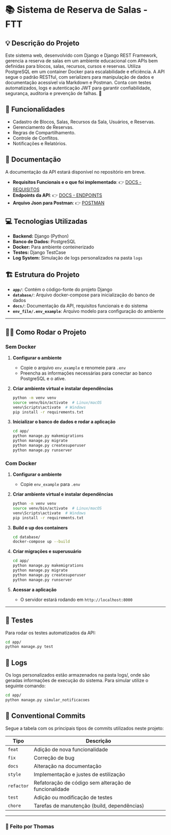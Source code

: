 # 📚 Sistema de Reserva de Salas - FTT

## 💡 Descrição do Projeto
Este sistema web, desenvolvido com Django e Django REST Framework, gerencia a reserva de salas em um ambiente educacional com APIs bem definidas para blocos, salas, recursos, cursos e reservas. Utiliza PostgreSQL em um container Docker para escalabilidade e eficiência. A API segue o padrão RESTful, com serializers para manipulação de dados e documentação acessível via Markdown e Postman. Conta com testes automatizados, logs e autenticação JWT para garantir confiabilidade, segurança, auditoria e prevenção de falhas. 🚀

## 🎯 Funcionalidades
- Cadastro de Blocos, Salas, Recursos da Sala, Usuários, e Reservas.
- Gerenciamento de Reservas.
- Regras de Compartilhamento.
- Controle de Conflitos.
- Notificações e Relatórios.

## 📂 Documentação
A documentação da API estará disponível no repositório em breve.

- **Requisitos Funcionais e o que foi implementado**: 👉 [DOCS - REQUISITOS](https://github.com/ThomasNicholas21/ProjetoUni/blob/master/docs/requisitos.md)
- **Endpoints da API**: 👉 [DOCS - ENDPOINTS](https://github.com/ThomasNicholas21/ProjetoUni/blob/master/docs/endpoints.md)
- **Arquivo Json para Postman**: 👉 [POSTMAN](https://github.com/ThomasNicholas21/ProjetoUni/blob/master/docs/Unievangelica%20API.postman_collection.json)

## 💻 Tecnologias Utilizadas
- **Backend:** Django (Python)
- **Banco de Dados:** PostgreSQL
- **Docker:** Para ambiente conteinerizado
- **Testes:** Django TestCase
- **Log System:** Simulação de logs personalizados na pasta `logs`

## 🏗 Estrutura do Projeto
- **`app/`**: Contém o código-fonte do projeto Django
- **`database/`**: Arquivo docker-compose para inicialização do banco de dados
- **`docs/`**: Documentação da API, requisitos funcionais e do sistema
- **`env_file/.env_example`**: Arquivo modelo para configuração do ambiente

---

## 🙋‍♂️ Como Rodar o Projeto

### Sem Docker
1. **Configurar o ambiente**
   - Copie o arquivo `env_example` e renomeie para `.env`
   - Preencha as informações necessárias para conectar ao banco PostgreSQL e o ative.

2. **Criar ambiente virtual e instalar dependências**
   ```bash
   python -m venv venv
   source venv/bin/activate  # Linux/macOS
   venv\Scripts\activate  # Windows
   pip install -r requirements.txt
   ```

3. **Inicializar o banco de dados e rodar a aplicação**
   ```bash
   cd app/
   python manage.py makemigrations
   python manage.py migrate
   python manage.py createsuperuser
   python manage.py runserver
   ```

### Com Docker
1. **Configurar o ambiente**
   - Copie `env_example` para `.env`
     
  
2. **Criar ambiente virtual e instalar dependências**
   ```bash
   python -m venv venv
   source venv/bin/activate  # Linux/macOS
   venv\Scripts\activate  # Windows
   pip install -r requirements.txt
   ```

3. **Build e up dos containers**
   ```bash
   cd database/
   docker-compose up --build
   ```

4. **Criar migrações e superusuário**
   ```bash
   cd app/
   python manage.py makemigrations
   python manage.py migrate
   python manage.py createsuperuser
   python manage.py runserver
   ```

5. **Acessar a aplicação**
   - O servidor estará rodando em `http://localhost:8000`

---

## 📌 Testes
Para rodar os testes automatizados da API:
```bash
cd app/
python manage.py test
```

## 📝 Logs

Os logs personalizados estão armazenados na pasta logs/, onde são geradas informações de execução do sistema. Para simular utilize o seguinte comando:
```bash
cd app/
python manage.py simular_notificacoes
```


## 🚀 Conventional Commits
Segue a tabela com os principais tipos de commits utilizados neste projeto:

| Tipo | Descrição |
|------|-----------|
| `feat` | Adição de nova funcionalidade |
| `fix` | Correção de bug |
| `docs` | Alteração na documentação |
| `style` | Implementação e justes de estilização |
| `refactor` | Refatoração de código sem alteração de funcionalidade |
| `test` | Adição ou modificação de testes |
| `chore` | Tarefas de manutenção (build, dependências) |

---


### 🚀 Feito por Thomas
